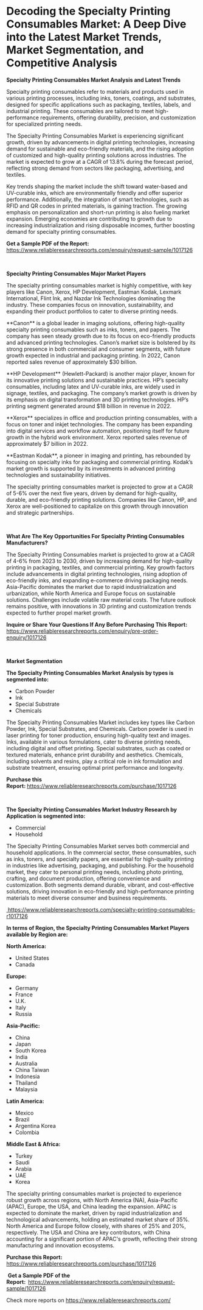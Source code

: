 <p><h1>Decoding the Specialty Printing Consumables Market: A Deep Dive into the Latest Market Trends, Market Segmentation, and Competitive Analysis</h1></p><p><strong>Specialty Printing Consumables Market Analysis and Latest Trends</strong></p>
<p><p>Specialty printing consumables refer to materials and products used in various printing processes, including inks, toners, coatings, and substrates, designed for specific applications such as packaging, textiles, labels, and industrial printing. These consumables are tailored to meet high-performance requirements, offering durability, precision, and customization for specialized printing needs.</p><p>The Specialty Printing Consumables Market is experiencing significant growth, driven by advancements in digital printing technologies, increasing demand for sustainable and eco-friendly materials, and the rising adoption of customized and high-quality printing solutions across industries. The market is expected to grow at a CAGR of 13.8% during the forecast period, reflecting strong demand from sectors like packaging, advertising, and textiles.</p><p>Key trends shaping the market include the shift toward water-based and UV-curable inks, which are environmentally friendly and offer superior performance. Additionally, the integration of smart technologies, such as RFID and QR codes in printed materials, is gaining traction. The growing emphasis on personalization and short-run printing is also fueling market expansion. Emerging economies are contributing to growth due to increasing industrialization and rising disposable incomes, further boosting demand for specialty printing consumables.</p></p>
<p><strong>Get a Sample PDF of the Report:&nbsp;</strong> <a href="https://www.reliableresearchreports.com/enquiry/request-sample/1017126?utm_campaign=2009&utm_medium=2&utm_source=Github&utm_content=ia&utm_term=26012025&utm_id=specialty-printing-consumables">https://www.reliableresearchreports.com/enquiry/request-sample/1017126</a></p>
<p>&nbsp;</p>
<p><strong>Specialty Printing Consumables Major Market Players</strong></p>
<p><p>The specialty printing consumables market is highly competitive, with key players like Canon, Xerox, HP Development, Eastman Kodak, Lexmark International, Flint Ink, and Nazdar Ink Technologies dominating the industry. These companies focus on innovation, sustainability, and expanding their product portfolios to cater to diverse printing needs.</p><p>**Canon** is a global leader in imaging solutions, offering high-quality specialty printing consumables such as inks, toners, and papers. The company has seen steady growth due to its focus on eco-friendly products and advanced printing technologies. Canon’s market size is bolstered by its strong presence in both commercial and consumer segments, with future growth expected in industrial and packaging printing. In 2022, Canon reported sales revenue of approximately $30 billion.</p><p>**HP Development** (Hewlett-Packard) is another major player, known for its innovative printing solutions and sustainable practices. HP’s specialty consumables, including latex and UV-curable inks, are widely used in signage, textiles, and packaging. The company’s market growth is driven by its emphasis on digital transformation and 3D printing technologies. HP’s printing segment generated around $18 billion in revenue in 2022.</p><p>**Xerox** specializes in office and production printing consumables, with a focus on toner and inkjet technologies. The company has been expanding into digital services and workflow automation, positioning itself for future growth in the hybrid work environment. Xerox reported sales revenue of approximately $7 billion in 2022.</p><p>**Eastman Kodak**, a pioneer in imaging and printing, has rebounded by focusing on specialty inks for packaging and commercial printing. Kodak’s market growth is supported by its investments in advanced printing technologies and sustainability initiatives.</p><p>The specialty printing consumables market is projected to grow at a CAGR of 5-6% over the next five years, driven by demand for high-quality, durable, and eco-friendly printing solutions. Companies like Canon, HP, and Xerox are well-positioned to capitalize on this growth through innovation and strategic partnerships.</p></p>
<p>&nbsp;</p>
<p><strong>What Are The Key Opportunities For Specialty Printing Consumables Manufacturers?</strong></p>
<p><p>The Specialty Printing Consumables market is projected to grow at a CAGR of 4-6% from 2023 to 2030, driven by increasing demand for high-quality printing in packaging, textiles, and commercial printing. Key growth factors include advancements in digital printing technologies, rising adoption of eco-friendly inks, and expanding e-commerce driving packaging needs. Asia-Pacific dominates the market due to rapid industrialization and urbanization, while North America and Europe focus on sustainable solutions. Challenges include volatile raw material costs. The future outlook remains positive, with innovations in 3D printing and customization trends expected to further propel market growth.</p></p>
<p><strong>Inquire or Share Your Questions If Any Before Purchasing This Report:</strong> <a href="https://www.reliableresearchreports.com/enquiry/pre-order-enquiry/1017126?utm_campaign=2009&utm_medium=2&utm_source=Github&utm_content=ia&utm_term=26012025&utm_id=specialty-printing-consumables">https://www.reliableresearchreports.com/enquiry/pre-order-enquiry/1017126</a></p>
<p>&nbsp;</p>
<p><strong>Market Segmentation</strong></p>
<p><strong>The Specialty Printing Consumables Market Analysis by types is segmented into:</strong></p>
<p><ul><li>Carbon Powder</li><li>Ink</li><li>Special Substrate</li><li>Chemicals</li></ul></p>
<p><p>The Specialty Printing Consumables Market includes key types like Carbon Powder, Ink, Special Substrates, and Chemicals. Carbon powder is used in laser printing for toner production, ensuring high-quality text and images. Inks, available in various formulations, cater to diverse printing needs, including digital and offset printing. Special substrates, such as coated or textured materials, enhance print durability and aesthetics. Chemicals, including solvents and resins, play a critical role in ink formulation and substrate treatment, ensuring optimal print performance and longevity.</p></p>
<p><strong>Purchase this Report:&nbsp;</strong><a href="https://www.reliableresearchreports.com/purchase/1017126?utm_campaign=2009&utm_medium=2&utm_source=Github&utm_content=ia&utm_term=26012025&utm_id=specialty-printing-consumables">https://www.reliableresearchreports.com/purchase/1017126</a></p>
<p>&nbsp;</p>
<p><strong>The Specialty Printing Consumables Market Industry Research by Application is segmented into:</strong></p>
<p><ul><li>Commercial</li><li>Household</li></ul></p>
<p><p>The Specialty Printing Consumables Market serves both commercial and household applications. In the commercial sector, these consumables, such as inks, toners, and specialty papers, are essential for high-quality printing in industries like advertising, packaging, and publishing. For the household market, they cater to personal printing needs, including photo printing, crafting, and document production, offering convenience and customization. Both segments demand durable, vibrant, and cost-effective solutions, driving innovation in eco-friendly and high-performance printing materials to meet diverse consumer and business requirements.</p></p>
<p><a href="https://www.reliableresearchreports.com/specialty-printing-consumables-r1017126?utm_campaign=2009&utm_medium=2&utm_source=Github&utm_content=ia&utm_term=26012025&utm_id=specialty-printing-consumables">&nbsp;https://www.reliableresearchreports.com/specialty-printing-consumables-r1017126</a></p>
<p><strong>In terms of Region, the Specialty Printing Consumables Market Players available by Region are:</strong></p>
<p>
    <p> <strong> North America: </strong>
        <ul>
            <li>United States</li>
            <li>Canada</li>
        </ul>
        </p> 
    <p> <strong> Europe: </strong>
        <ul>
            <li>Germany</li>
            <li>France</li>
            <li>U.K.</li>
            <li>Italy</li>
            <li>Russia</li>
        </ul>
        </p> 
    <p> <strong> Asia-Pacific: </strong>
        <ul>
            <li>China</li>
            <li>Japan</li>
            <li>South Korea</li>
            <li>India</li>
            <li>Australia</li>
            <li>China Taiwan</li>
            <li>Indonesia</li>
            <li>Thailand</li>
            <li>Malaysia</li>
        </ul>
        </p> 
    <p> <strong> Latin America: </strong>
        <ul>
            <li>Mexico</li>
            <li>Brazil</li>
            <li>Argentina Korea</li>
            <li>Colombia</li>
        </ul>
        </p> 
    <p> <strong> Middle East & Africa: </strong>
        <ul>
            <li>Turkey</li>
            <li>Saudi</li>
            <li>Arabia</li>
            <li>UAE</li>
            <li>Korea</li>
        </ul>
    </p>
    </p>
<p><p>The specialty printing consumables market is projected to experience robust growth across regions, with North America (NA), Asia-Pacific (APAC), Europe, the USA, and China leading the expansion. APAC is expected to dominate the market, driven by rapid industrialization and technological advancements, holding an estimated market share of 35%. North America and Europe follow closely, with shares of 25% and 20%, respectively. The USA and China are key contributors, with China accounting for a significant portion of APAC's growth, reflecting their strong manufacturing and innovation ecosystems.</p></p>
<p><strong>Purchase this Report: </strong><a href="https://www.reliableresearchreports.com/purchase/1017126?utm_campaign=2009&utm_medium=2&utm_source=Github&utm_content=ia&utm_term=26012025&utm_id=specialty-printing-consumables">https://www.reliableresearchreports.com/purchase/1017126</a></p>
<p>&nbsp;<strong>Get a Sample PDF of the Report:&nbsp;&nbsp;</strong><a href="https://www.reliableresearchreports.com/enquiry/request-sample/1017126?utm_campaign=2009&utm_medium=2&utm_source=Github&utm_content=ia&utm_term=26012025&utm_id=specialty-printing-consumables">https://www.reliableresearchreports.com/enquiry/request-sample/1017126</a></p>
<p><strong></strong></p>
<p>Check more reports on <a href="https://www.reliableresearchreports.com/?utm_campaign=2009&utm_medium=2&utm_source=Github&utm_content=ia&utm_term=26012025&utm_id=specialty-printing-consumables">https://www.reliableresearchreports.com/</a></p>